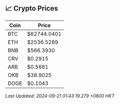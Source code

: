 ## 📈 Crypto Prices

| Coin | Price |
| ---- | ----- |
| BTC | $62744.0401 |
| ETH | $2536.5289 |
| BNB | $566.3930 |
| CRV | $0.2915 |
| ARB | $0.5681 |
| OKB | $38.9025 |
| DOGE | $0.1043 |

_Last Updated: 2024-09-21 01:43:19.279 +0800 HKT_